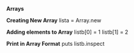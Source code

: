 **Arrays**  

**Creating New Array**
lista = Array.new  

**Adding elements to Array**
listb[0] = 1
listb[1] = 2  


**Print in Array Format**
puts listb.inspect  

